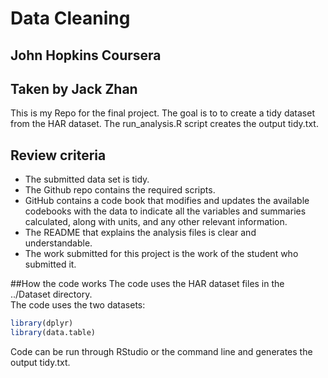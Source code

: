# Data Cleaning
## John Hopkins Coursera
## Taken by Jack Zhan

This is my Repo for the final project. The goal is to to create a tidy dataset from the HAR dataset. The run_analysis.R script creates the output tidy.txt.

## Review criteria
* The submitted data set is tidy.
* The Github repo contains the required scripts.
* GitHub contains a code book that modifies and updates the available codebooks with the data to indicate all the variables and summaries calculated, along with units, and any other relevant information.
* The README that explains the analysis files is clear and understandable.
* The work submitted for this project is the work of the student who submitted it.</br>

##How the code works
The code uses the HAR dataset files in the ../Dataset directory.</br>
The code uses the two datasets:
```R
library(dplyr)
library(data.table)
```
Code can be run through RStudio or the command line and generates the output tidy.txt.
